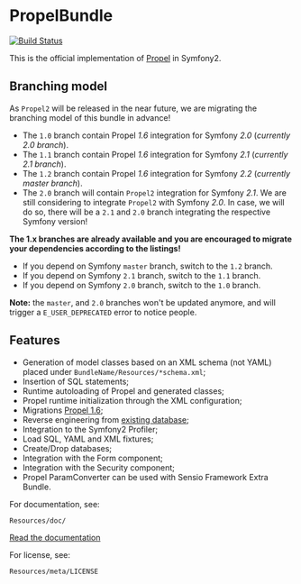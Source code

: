 PropelBundle
============

[![Build Status](https://secure.travis-ci.org/propelorm/PropelBundle.png)](http://travis-ci.org/propelorm/PropelBundle)

This is the official implementation of [Propel](http://www.propelorm.org/) in Symfony2.

## Branching model

As `Propel2` will be released in the near future, we are migrating the branching model of this bundle in advance!

* The `1.0` branch contain Propel *1.6* integration for Symfony *2.0* (*currently 2.0 branch*).
* The `1.1` branch contain Propel *1.6* integration for Symfony *2.1* (*currently 2.1 branch*).
* The `1.2` branch contain Propel *1.6* integration for Symfony *2.2* (*currently master branch*).
* The `2.0` branch will contain `Propel2` integration for Symfony *2.1*.
  We are still considering to integrate `Propel2` with Symfony *2.0*.
  In case, we will do so, there will be a `2.1` and `2.0` branch integrating the respective Symfony version!

**The 1.x branches are already available and you are encouraged to migrate your dependencies according to the listings!**

* If you depend on Symfony `master` branch, switch to the `1.2` branch.
* If you depend on Symfony `2.1` branch, switch to the `1.1` branch.
* If you depend on Symfony `2.0` branch, switch to the `1.0` branch.

**Note:** the `master`, and `2.0` branches won't be updated anymore, and will trigger a `E_USER_DEPRECATED` error to notice people.

## Features

 * Generation of model classes based on an XML schema (not YAML) placed under `BundleName/Resources/*schema.xml`;
 * Insertion of SQL statements;
 * Runtime autoloading of Propel and generated classes;
 * Propel runtime initialization through the XML configuration;
 * Migrations [Propel 1.6](http://www.propelorm.org/documentation/10-migrations.html);
 * Reverse engineering from [existing database](http://www.propelorm.org/wiki/Documentation/1.6/Existing-Database);
 * Integration to the Symfony2 Profiler;
 * Load SQL, YAML and XML fixtures;
 * Create/Drop databases;
 * Integration with the Form component;
 * Integration with the Security component;
 * Propel ParamConverter can be used with Sensio Framework Extra Bundle.

For documentation, see:

    Resources/doc/

[Read the documentation](https://github.com/propelorm/PropelBundle/blob/1.1/Resources/doc/index.markdown)

For license, see:

    Resources/meta/LICENSE
